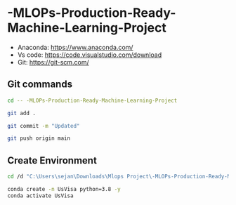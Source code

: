 # -MLOPs-Production-Ready-Machine-Learning-Project



- Anaconda: https://www.anaconda.com/
- Vs code: https://code.visualstudio.com/download
- Git: https://git-scm.com/


## Git commands
```bash
cd -- -MLOPs-Production-Ready-Machine-Learning-Project

git add .

git commit -m "Updated"

git push origin main
```


## Create Environment
``` bash
cd /d "C:\Users\sejan\Downloads\Mlops Project\-MLOPs-Production-Ready-Machine-Learning-Project"

conda create -n UsVisa python=3.8 -y
conda activate UsVisa
```